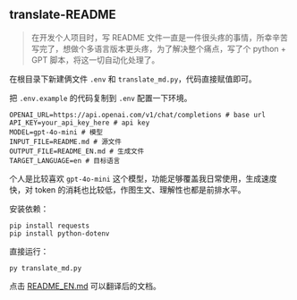 ## translate-README

> 在开发个人项目时，写 README 文件一直是一件很头疼的事情，所幸辛苦写完了，想做个多语言版本更头疼，为了解决整个痛点，写了个 python + GPT 脚本，将这一切自动化处理了。

在根目录下新建俩文件 `.env` 和 `translate_md.py`，代码直接赋值即可。

把 `.env.example` 的代码复制到 `.env` 配置一下环境。

```shell
OPENAI_URL=https://api.openai.com/v1/chat/completions # base url
API_KEY=your_api_key_here # api key
MODEL=gpt-4o-mini # 模型
INPUT_FILE=README.md # 源文件
OUTPUT_FILE=README_EN.md # 生成文件
TARGET_LANGUAGE=en # 目标语言
```

个人是比较喜欢 `gpt-4o-mini` 这个模型，功能足够覆盖我日常使用，生成速度快，对 token 的消耗也比较低，作图生文、理解性也都是前排水平。

安装依赖：

```shell
pip install requests
pip install python-dotenv
```

直接运行：

```shell
py translate_md.py
```

点击 [README_EN.md](./README_EN.md) 可以翻译后的文档。
